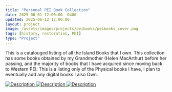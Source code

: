 ```yaml
---
title: "Personal PEI Book Collection"
date: 2025-06-01 12:00:00 -0400
updated: 2025-06-12 12:00:00
layout: project
image: /assets/images/projects/peibooks/peibooks_cover.png
tags: [history, restoration, PEI]
type: "Project"
---
```


This is a catalouged listing of all the Island Books that I own.
This collection has some books obtained by my Grandmother (Helen MacArthur) before her passing, and the majority of books that I have acquired since moving back to Western PEI.
This is a listing only of the Physical books I have, I plan to eventually add any digital books I also Own.


<div class="gallery">
  <a href="{{ '/assets/images/projects/peibooks/.jpg' | relative_url }}" target="_blank">
    <img src="{{ '/assets/images/projects/peibooks/thumbnails/.jpg' | relative_url }}" alt="Description">
  </a>
  <a href="{{ '/assets/images/projects/peibooks/.jpg' | relative_url }}" target="_blank">
    <img src="{{ '/assets/images/projects/peibooks/thumbnails/.jpg' | relative_url }}" alt="Description">
  </a>
  <a href="{{ '/assets/images/projects/peibooks/.jpg' | relative_url }}" target="_blank">
    <img src="{{ '/assets/images/projects/peibooks/thumbnails/.jpg' | relative_url }}" alt="Description">
  </a>
</div>
